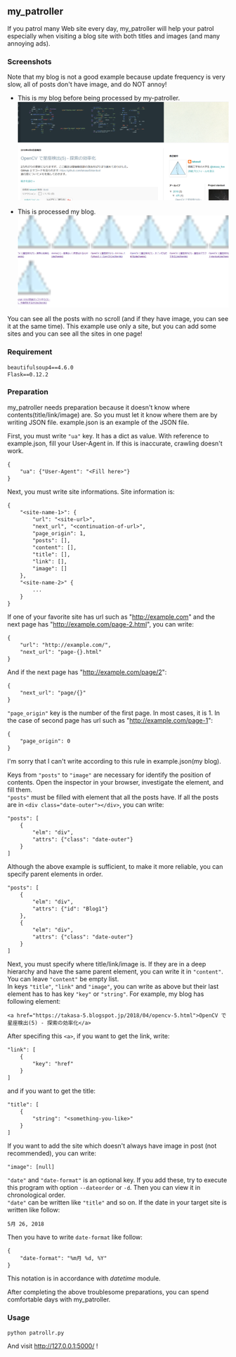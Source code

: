 ## my_patroller
If you patrol many Web site every day, my_patroller will help your patrol especially when visiting a blog site with both titles and images (and many annoying ads).

### Screenshots
Note that my blog is not a good example because update frequency is very slow, all of posts don't have image, and do NOT annoy!  
- This is my blog before being processed by my-patroller.  
![before](./before.png)
  

- This is processed my blog.  
![after](./after.png)

You can see all the posts with no scroll (and if they have image, you can see it at the same time).
This example use only a site, but you can add some sites and you can see all the sites in one page!

### Requirement
```
beautifulsoup4==4.6.0
Flask==0.12.2
```
### Preparation
my_patroller needs preparation because it doesn't know where contents(title/link/image) are. So you must let it know where them are by writing JSON file. example.json is an example of the JSON file.  
  
First, you must write ```"ua"``` key. It has a dict as value. With reference to example.json, fill your User-Agent in. If this is inaccurate, crawling doesn't work.
```
{
    "ua": {"User-Agent": "<Fill here>"}
}
```
Next, you must write site informations. Site information is:
```
{
    "<site-name-1>": {
        "url": "<site-url>",
        "next_url", "<continuation-of-url>",
        "page_origin": 1,
        "posts": [],
        "content": [],
        "title": [],
        "link": [],
        "image": []
    },
    "<site-name-2>" {
        ...
    }
}
```
If one of your favorite site has url such as "http://example.com" and the next page has "http://example.com/page-2.html", you can write:  
```
{
    "url": "http://example.com/",
    "next_url": "page-{}.html"
}
```
And if the next page has "http://example.com/page/2":
```
{
    "next_url": "page/{}"
}
```
```"page_origin"``` key is the number of the first page. In most cases, it is 1.
In the case of second page has url such as "http://example.com/page-1":
```
{
    "page_origin": 0
}
```

I'm sorry that I can't write according to this rule in example.json(my blog).  
  
Keys from ```"posts"``` to ```"image"``` are necessary for identify the position of contents. Open the inspector in your browser, investigate the element, and fill them.  
```"posts"``` must be filled with element that all the posts have. If all the posts are in ```<div class="date-outer"></div>```, you can write:
```
"posts": [
    {
        "elm": "div",
        "attrs": {"class": "date-outer"}
    }
]
```
Although the above example is sufficient, to make it more reliable, you can specify parent elements in order.
```
"posts": [
    {
        "elm": "div",
        "attrs": {"id": "Blog1"}
    },
    {
        "elm": "div",
        "attrs": {"class": "date-outer"}
    }
]
```
Next, you must specify where title/link/image is. If they are in a deep hierarchy and have the same parent element, you can write it in ```"content"```. You can leave ```"content"``` be empty list.  
In keys ```"title"```, ```"link"``` and ```"image"```, you can write as above but their last element has to has key ```"key"``` or ```"string"```. For example, my blog has following element:
```
<a href="https://takasa-5.blogspot.jp/2018/04/opencv-5.html">OpenCV で星座検出(5) - 探索の効率化</a>
```
After specifing this ```<a>```, if you want to get the link, write:
```
"link": [
    {
        "key": "href"
    }
]
```
and if you want to get the title:
```
"title": [
    {
        "string": "<something-you-like>"
    }
]
```
If you want to add the site which doesn't always have image in post (not recommended), you can write:
```
"image": [null]
```
```"date"``` and ```"date-format"``` is an optional key. If you add these, try to execute this program with option ```--dateorder``` or ```-d```. Then you can view it in chronological order.  
```"date"``` can be written like ```"title"``` and so on. If the date in your target site is written like follow:
```
5月 26, 2018
```
Then you have to write ```date-format``` like follow:
```
{
    "date-format": "%m月 %d, %Y"
}
```
This notation is in accordance with *datetime* module.

After completing the above troublesome preparations, you can spend comfortable days with my_patroller.

### Usage
```
python patrollr.py
```
And visit http://127.0.0.1:5000/ !